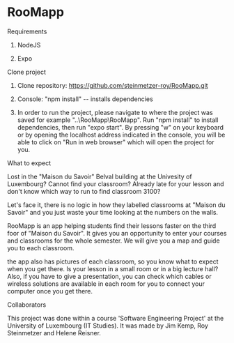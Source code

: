 # RooMapp

Requirements

  1. NodeJS

  2. Expo

Clone project

  1. Clone repository: https://github.com/steinmetzer-roy/RooMapp.git

  2. Console: "npm install" -- installs dependencies

  3. In order to run the project, please navigate to where the project was saved for example "..\RooMapp\RooMapp". Run "npm install" to install dependencies, then run "expo start". By pressing "w" on your keyboard or by opening the localhost address indicated in the console, you will be able to click on "Run in web browser" which will open the project for you.

What to expect

  Lost in the "Maison du Savoir" Belval building at the Univesity of Luxembourg? Cannot find your classroom? Already late for your lesson and don't know which way to run to find classroom 3100?

  Let's face it, there is no logic in how they labelled classrooms at "Maison du Savoir" and you just waste your time looking at the numbers on the walls.

  RooMapp is an app helping students find their lessons faster on the third foor of "Maison du Savoir". It gives you an opportunity to enter your courses and classrooms for the whole semester. We will give you a map and guide you to each classroom. 
  
  the app also has pictures of each classroom, so you know what to expect when you get there. Is your lesson in a small room or in a big lecture hall? Also, if you have to give a presentation, you can check which cables or wireless solutions are available in each room for you to connect your computer once you get there.

Collaborators

  This project was done within a course 'Software Engineering Project' at the University of Luxembourg (IT Studies). It was made by Jim Kemp, Roy Steinmetzer and Helene Reisner.
